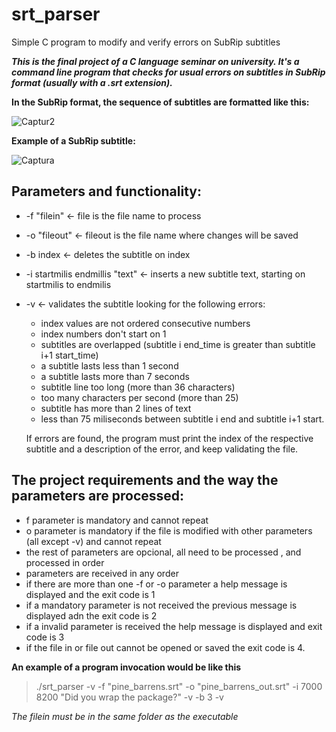# srt_parser
Simple C program to modify and verify errors on SubRip subtitles

 __*This is the final project of a C language seminar on university. It's a command line program that checks for usual errors on subtitles
in SubRip format (usually with a .srt extension).*__

**In the SubRip format, the sequence of subtitles are formatted like this:**

![Captur2](https://user-images.githubusercontent.com/45186471/59172079-8ea47b00-8b1c-11e9-8413-71444b2002dc.JPG)

**Example of a SubRip subtitle:**

![Captura](https://user-images.githubusercontent.com/45186471/59171938-cfe85b00-8b1b-11e9-8772-64504a2e9d2f.JPG)


## **Parameters and functionality:**

- -f "filein" ← file is the file name to process
- -o "fileout" ← fileout is the file name where changes will be saved
- -b index ← deletes the subtitle on index
- -i startmilis endmillis "text" ← inserts a new subtitle text, starting on startmilis 
   to endmilis
- -v ← validates the subtitle looking for the following errors:
  - index values are not ordered consecutive numbers
  - index numbers don't start on 1
  - subtitles are overlapped (subtitle i end_time is greater than subtitle i+1 start_time)
  - a subtitle lasts less than 1 second
  - a subtitle lasts more than 7 seconds
  - subtitle line too long (more than 36 characters)
  - too many characters per second (more than 25)
  - subtitle has more than 2 lines of text
  - less than 75 miliseconds between subtitle i end and subtitle i+1 start.
  
  If errors are found, the program must print the index of the respective subtitle and a 
  description of the error, and keep validating the file. 

## **The project requirements and the way the parameters are processed:**
- f parameter is mandatory and cannot repeat
- o parameter is mandatory if the file is modified with other parameters (all except -v) and cannot repeat
- the rest of parameters are opcional, all need to be processed , and processed in order
- parameters are received in any order
- if there are more than one -f or -o parameter a help message is displayed and the exit code is 1
- if a mandatory parameter is not received the previous message is displayed adn the exit code is 2
- if a invalid parameter is received the help message is displayed and exit code is 3
- if the file in or file out cannot be opened or saved the exit code is 4.

**An example of a program invocation would be like this**
> ./srt_parser -v -f "pine_barrens.srt" -o "pine_barrens_out.srt" -i 7000 8200 "Did you wrap the package?" -v -b 3 -v

*The filein must be in the same folder as the executable*
